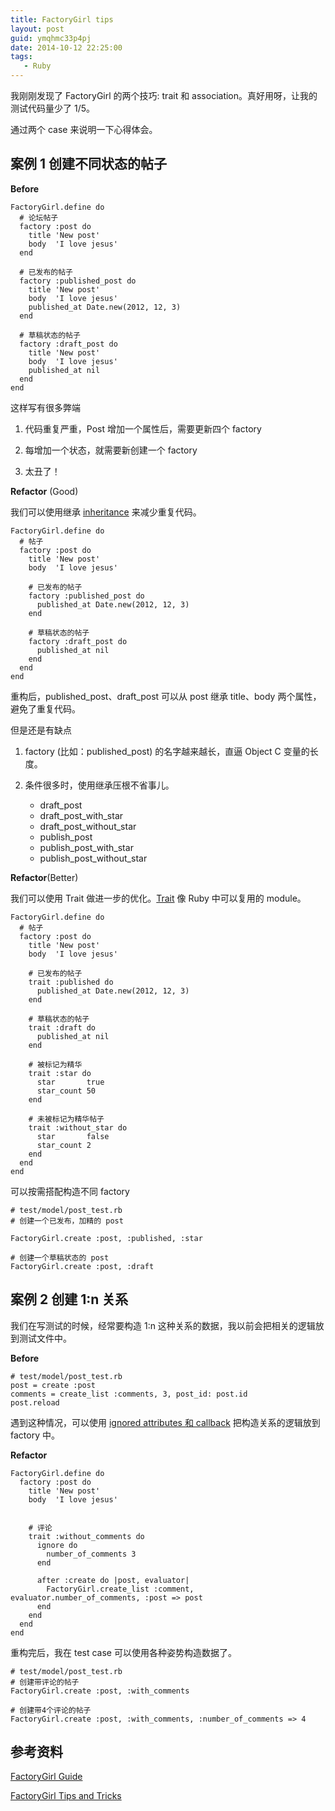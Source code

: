 ```yaml
---
title: FactoryGirl tips
layout: post
guid: ymqhmc33p4pj
date: 2014-10-12 22:25:00
tags:
   - Ruby
---
```


我刚刚发现了 FactoryGirl 的两个技巧: trait 和 association。真好用呀，让我的测试代码量少了 1/5。

通过两个 case 来说明一下心得体会。


## 案例 1 创建不同状态的帖子

**Before**

    FactoryGirl.define do
      # 论坛帖子
      factory :post do
        title 'New post'
        body  'I love jesus'
      end

      # 已发布的帖子
      factory :published_post do
        title 'New post'
        body  'I love jesus'
        published_at Date.new(2012, 12, 3)
      end

      # 草稿状态的帖子
      factory :draft_post do
        title 'New post'
        body  'I love jesus'
        published_at nil
      end
    end

这样写有很多弊端

1. 代码重复严重，Post 增加一个属性后，需要更新四个 factory

2. 每增加一个状态，就需要新创建一个 factory

3. 太丑了！


**Refactor** (Good) 

我们可以使用继承 [inheritance](https://github.com/thoughtbot/factory_girl/blob/master/GETTING_STARTED.md#inheritance) 来减少重复代码。

    FactoryGirl.define do
      # 帖子
      factory :post do
        title 'New post'
        body  'I love jesus'

        # 已发布的帖子
        factory :published_post do
          published_at Date.new(2012, 12, 3)
        end

        # 草稿状态的帖子
        factory :draft_post do
          published_at nil
        end
      end
    end

重构后，published_post、draft_post 可以从 post 继承 title、body 两个属性，避免了重复代码。

但是还是有缺点

1. factory (比如：published_post) 的名字越来越长，直逼 Object C 变量的长度。

2. 条件很多时，使用继承压根不省事儿。
    * draft_post
    * draft_post_with_star
    * draft_post_without_star
    * publish_post
    * publish_post_with_star
    * publish_post_without_star

**Refactor**(Better) 

我们可以使用 Trait 做进一步的优化。[Trait](https://github.com/thoughtbot/factory_girl/blob/master/GETTING_STARTED.md#traits) 像 Ruby 中可以复用的 module。

    FactoryGirl.define do
      # 帖子
      factory :post do
        title 'New post'
        body  'I love jesus'

        # 已发布的帖子
        trait :published do
          published_at Date.new(2012, 12, 3)
        end

        # 草稿状态的帖子
        trait :draft do
          published_at nil
        end

        # 被标记为精华
        trait :star do
          star       true
          star_count 50
        end

        # 未被标记为精华帖子
        trait :without_star do
          star       false
          star_count 2
        end
      end
    end


可以按需搭配构造不同 factory

    # test/model/post_test.rb
    # 创建一个已发布，加精的 post
    
    FactoryGirl.create :post, :published, :star

    # 创建一个草稿状态的 post
    FactoryGirl.create :post, :draft



## 案例 2 创建 1:n 关系

我们在写测试的时候，经常要构造 1:n 这种关系的数据，我以前会把相关的逻辑放到测试文件中。


**Before**
    
    # test/model/post_test.rb
    post = create :post
    comments = create_list :comments, 3, post_id: post.id
    post.reload
    
    
遇到这种情况，可以使用 [ignored attributes 和 callback](https://github.com/thoughtbot/factory_girl/blob/master/GETTING_STARTED.md#associations) 把构造关系的逻辑放到 factory 中。

**Refactor**


    FactoryGirl.define do
      factory :post do
        title 'New post'
        body  'I love jesus'


        # 评论
        trait :without_comments do
          ignore do
            number_of_comments 3
          end

          after :create do |post, evaluator|
            FactoryGirl.create_list :comment, evaluator.number_of_comments, :post => post
          end
        end
      end
    end


重构完后，我在 test case 可以使用各种姿势构造数据了。

    # test/model/post_test.rb
    # 创建带评论的帖子
    FactoryGirl.create :post, :with_comments
    
    # 创建带4个评论的帖子
    FactoryGirl.create :post, :with_comments, :number_of_comments => 4



## 参考资料

[FactoryGirl Guide](https://github.com/thoughtbot/factory_girl/blob/master/GETTING_STARTED.md)

[FactoryGirl Tips and Tricks](http://arjanvandergaag.nl/blog/factory_girl_tips.html)


